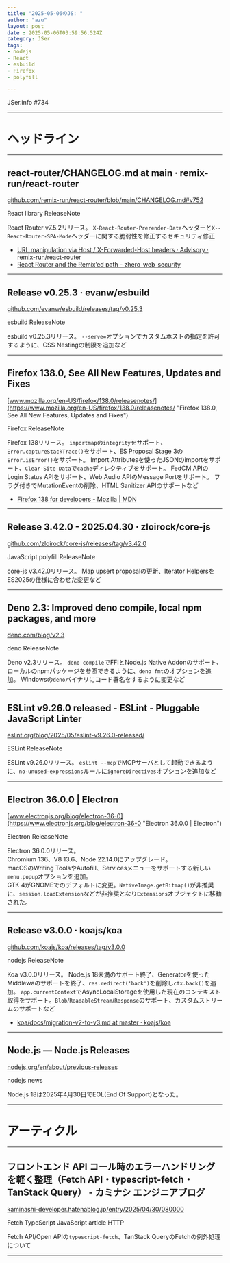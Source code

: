 ```yaml
---
title: "2025-05-06のJS: "
author: "azu"
layout: post
date : 2025-05-06T03:59:56.524Z
category: JSer
tags:
- nodejs
- React
- esbuild
- Firefox
- polyfill

---
```


JSer.info #734

----

<h1 class="site-genre">ヘッドライン</h1>

----

## react-router/CHANGELOG.md at main · remix-run/react-router
[github.com/remix-run/react-router/blob/main/CHANGELOG.md#v752](https://github.com/remix-run/react-router/blob/main/CHANGELOG.md#v752 "react-router/CHANGELOG.md at main · remix-run/react-router")
<p class="jser-tags jser-tag-icon"><span class="jser-tag">React</span> <span class="jser-tag">library</span> <span class="jser-tag">ReleaseNote</span></p>

React Router v7.5.2リリース。
`X-React-Router-Prerender-Data`ヘッダーと`X--React-Router-SPA-Mode`ヘッダーに関する脆弱性を修正するセキュリティ修正

- [URL manipulation via Host / X-Forwarded-Host headers · Advisory · remix-run/react-router](https://github.com/remix-run/react-router/security/advisories/GHSA-4q56-crqp-v477 "URL manipulation via Host / X-Forwarded-Host headers · Advisory · remix-run/react-router")
- [React Router and the Remix’ed path - zhero\_web\_security](https://zhero-web-sec.github.io/research-and-things/react-router-and-the-remixed-path "React Router and the Remix’ed path - zhero\_web\_security")

----

## Release v0.25.3 · evanw/esbuild
[github.com/evanw/esbuild/releases/tag/v0.25.3](https://github.com/evanw/esbuild/releases/tag/v0.25.3 "Release v0.25.3 · evanw/esbuild")
<p class="jser-tags jser-tag-icon"><span class="jser-tag">esbuild</span> <span class="jser-tag">ReleaseNote</span></p>

esbuild v0.25.3リリース。
`--serve=`オプションでカスタムホストの指定を許可するように、CSS Nestingの制限を追加など


----

## Firefox 138.0, See All New Features, Updates and Fixes
[www.mozilla.org/en-US/firefox/138.0/releasenotes/](https://www.mozilla.org/en-US/firefox/138.0/releasenotes/ "Firefox 138.0, See All New Features, Updates and Fixes")
<p class="jser-tags jser-tag-icon"><span class="jser-tag">Firefox</span> <span class="jser-tag">ReleaseNote</span></p>

Firefox 138リリース。
`importmap`の`integrity`をサポート、`Error.captureStackTrace()`をサポート、ES Proposal Stage 3の`Error.isError()`をサポート。
Import Attributesを使ったJSONのimportをサポート、`Clear-Site-Data`で`cache`ディレクティブをサポート。
FedCM APIのLogin Status APIをサポート、Web Audio APIのMessage Portをサポート。
フラグ付きでMutationEventの削除、HTML Sanitizer APIのサポートなど

- [Firefox 138 for developers - Mozilla | MDN](https://developer.mozilla.org/en-US/docs/Mozilla/Firefox/Releases/138 "Firefox 138 for developers - Mozilla | MDN")

----

## Release 3.42.0 - 2025.04.30 · zloirock/core-js
[github.com/zloirock/core-js/releases/tag/v3.42.0](https://github.com/zloirock/core-js/releases/tag/v3.42.0 "Release 3.42.0 - 2025.04.30 · zloirock/core-js")
<p class="jser-tags jser-tag-icon"><span class="jser-tag">JavaScript</span> <span class="jser-tag">polyfill</span> <span class="jser-tag">ReleaseNote</span></p>

core-js v3.42.0リリース。
Map upsert proposalの更新、Iterator HelpersをES2025の仕様に合わせた変更など


----

## Deno 2.3: Improved deno compile, local npm packages, and more
[deno.com/blog/v2.3](https://deno.com/blog/v2.3 "Deno 2.3: Improved deno compile, local npm packages, and more")
<p class="jser-tags jser-tag-icon"><span class="jser-tag">deno</span> <span class="jser-tag">ReleaseNote</span></p>

Deno v2.3リリース。
`deno compile`でFFIとNode.js Native Addonのサポート、ローカルのnpmパッケージを参照できるように、`deno fmt`のオプションを追加。
Windowsの`deno`バイナリにコード署名をするように変更など


----

## ESLint v9.26.0 released - ESLint - Pluggable JavaScript Linter
[eslint.org/blog/2025/05/eslint-v9.26.0-released/](https://eslint.org/blog/2025/05/eslint-v9.26.0-released/ "ESLint v9.26.0 released - ESLint - Pluggable JavaScript Linter")
<p class="jser-tags jser-tag-icon"><span class="jser-tag">ESLint</span> <span class="jser-tag">ReleaseNote</span></p>

ESLint v9.26.0リリース。
`eslint --mcp`でMCPサーバとして起動できるように、`no-unused-expressions`ルールに`ignoreDirectives`オプションを追加など


----

## Electron 36.0.0 | Electron
[www.electronjs.org/blog/electron-36-0](https://www.electronjs.org/blog/electron-36-0 "Electron 36.0.0 | Electron")
<p class="jser-tags jser-tag-icon"><span class="jser-tag">Electron</span> <span class="jser-tag">ReleaseNote</span></p>

Electron 36.0.0リリース。  
Chromium 136、V8 13.6、Node 22.14.0にアップグレード。  
macOSのWriting ToolsやAutofill、Servicesメニューをサポートする新しい`menu.popup`オプションを追加。  
GTK 4がGNOMEでのデフォルトに変更。`NativeImage.getBitmap()`が非推奨に、`session.loadExtension`などが非推奨となり`Extensions`オブジェクトに移動された。


----

## Release v3.0.0 · koajs/koa
[github.com/koajs/koa/releases/tag/v3.0.0](https://github.com/koajs/koa/releases/tag/v3.0.0 "Release v3.0.0 · koajs/koa")
<p class="jser-tags jser-tag-icon"><span class="jser-tag">nodejs</span> <span class="jser-tag">ReleaseNote</span></p>

Koa v3.0.0リリース。
Node.js 18未満のサポート終了、Generatorを使ったMiddlewaのサポートを終了、`res.redirect('back')`を削除し`ctx.back()`を追加。
`app.currentContext`でAsyncLocalStorageを使用した現在のコンテキスト取得をサポート。`Blob`/`ReadableStream`/`Response`のサポート、カスタムストリームのサポートなど

- [koa/docs/migration-v2-to-v3.md at master · koajs/koa](https://github.com/koajs/koa/blob/master/docs/migration-v2-to-v3.md "koa/docs/migration-v2-to-v3.md at master · koajs/koa")

----

## Node.js — Node.js Releases
[nodejs.org/en/about/previous-releases](https://nodejs.org/en/about/previous-releases "Node.js — Node.js Releases")
<p class="jser-tags jser-tag-icon"><span class="jser-tag">nodejs</span> <span class="jser-tag">news</span></p>

Node.js 18は2025年4月30日でEOL(End Of Support)となった。


----
<h1 class="site-genre">アーティクル</h1>

----

## フロントエンド API コール時のエラーハンドリングを軽く整理（Fetch API・typescript-fetch・TanStack Query） - カミナシ エンジニアブログ
[kaminashi-developer.hatenablog.jp/entry/2025/04/30/080000](https://kaminashi-developer.hatenablog.jp/entry/2025/04/30/080000 "フロントエンド API コール時のエラーハンドリングを軽く整理（Fetch API・typescript-fetch・TanStack Query） - カミナシ エンジニアブログ")
<p class="jser-tags jser-tag-icon"><span class="jser-tag">Fetch</span> <span class="jser-tag">TypeScript</span> <span class="jser-tag">JavaScript</span> <span class="jser-tag">article</span> <span class="jser-tag">HTTP</span></p>

Fetch API/Open APIの`typescript-fetch`、TanStack QueryのFetchの例外処理について


----
